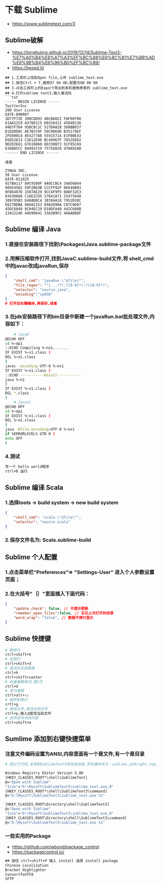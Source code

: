 # 下载 Sublime
- https://www.sublimetext.com/3

## Sublime破解
- https://longhujing.github.io/2019/12/14/Sublime-Text3-%E7%A0%B4%E8%A7%A3%EF%BC%88%E6%8C%81%E7%BB%AD%E6%9B%B4%E6%96%B0%EF%BC%89/
- https://hexed.it/
```
## 1.工具栏上找到Open file,上传 sublime_text.exe
## 2.按住Ctrl + f,搜索97 94 0D,配置为00 00 00
## 3.点击工具栏上的Export导出到本机替换原来的 sublime_text.exe
## 4.打开sublime text3,输入激活码
```txt
----- BEGIN LICENSE -----
TwitterInc
200 User License
EA7E-890007
1D77F72E 390CDD93 4DCBA022 FAF60790
61AA12C0 A37081C5 D0316412 4584D136
94D7F7D4 95BC8C1C 527DA828 560BB037
D1EDDD8C AE7B379F 50C9D69D B35179EF
2FE898C4 8E4277A8 555CE714 E1FB0E43
D5D52613 C3D12E98 BC49967F 7652EED2
9D2D2E61 67610860 6D338B72 5CF95C69
E36B85CC 84991F19 7575D828 470A92AB
------ END LICENSE ------

或者

ZYNGA INC.
50 User License
EA7E-811825
927BA117 84C9300F 4A0CCBC4 34A56B44
985E4562 59F2B63B CCCFF92F 0E646B83
0FD6487D 1507AE29 9CC4F9F5 0A6F32E3
0343D868 C18E2CD5 27641A71 25475648
309705B3 E468DDC4 1B766A18 7952D28C
E627DDBA 960A2153 69A2D98A C87C0607
45DC6049 8C04EC29 D18DFA40 442C680B
1342224D 44D90641 33A3B9F2 46AADB8F
```

## Sublime 编译 Java
### 1.直接在安装路径下找到\Packages\Java.sublime-package文件
### 2.用解压缩软件打开,找到JavaC.sublime-build文件,将 shell_cmd 中的javac改成javaRun,保存
```json
{
	"shell_cmd": "javaRun \"$file\"",
	"file_regex": "^(...*?):([0-9]*):?([0-9]*)",
	"selector": "source.java",
    "encoding":"cp936"
}
# 打开后右键编译,再保存,或者
```
### 3.在jdk安装路径下的bin目录中新建一个javaRun.bat批处理文件,内容如下：
```sh
	# Java8
@ECHO OFF
cd %~dp1
::ECHO Compiling %~nx1.......
IF EXIST %~n1.class (
DEL %~n1.class
)
javac -encoding UTF-8 %~nx1
IF EXIST %~n1.class (
::ECHO -----------Result-----------
java %~n1
)
IF EXIST %~n1.class (
DEL *.class
)
	# Java11
@ECHO OFF
cd %~dp1
IF EXIST %~n1.class (
DEL %~n1.class
)
java -Dfile.encoding=UTF-8 %~nx1 
if %ERRORLEVEL% GTR 0 (
echo OFF
)
```
### 4.测试
```txt
写一个 hello world程序
ctrl+B 运行
```

## Sublime 编译 Scala
### 1.选择tools -> build system -> new build system
```json
{
	"shell_cmd": "scala \"$file\"",
	"selector": "source.scala"
}
```
### 2.保存文件名为: Scala.sublime-build

## Sublime 个人配置
### 1.点击菜单栏“Preferences”=> "Settings-User" 进入个人参数设置页面；
### 2.在大括号"｛｝"里面插入下面代码：
```json
{
	"update_check": false, // 不提示更新
	"remeber_open_files":false, // 忘记上次打开的目录
	"word_wrap": "false", // 数据不换行显示
}
```

## Sublime 快捷键
```sh
# 删除行
ctrl+shift+k
# 复制行
ctrl+shift+d
# 查找后全部替换
ctrl+h
ctrl+shift+center
# 批量编辑单词,按2次
ctrl+d
# 多行编辑
ctrl+alt+↑↓
# 跳转到某行
crtl+g
# 查找文件,查找当前文件
ctrl+p,输入@查找当前文件
# 选中括号中的内容
ctrl+shift+m
```

## Sumlime 添加到右键快捷菜单
### 注意文件编码设置为ANSI,内容里面有一个是文件,有一个是目录
```sh
# 把以下代码,复制到SublimeText3的安装目录,然后重命名为：sublime_addright.reg,然后双击就可以了

Windows Registry Editor Version 5.00
[HKEY_CLASSES_ROOT*\shell\SublimeText]
@="Open with Sublime"
"Icon"="D:\Mysoft\SublimeText3\sublime_text.exe,0"
[HKEY_CLASSES_ROOT*\shell\SublimeText3\command]
@="D:\Mysoft\SublimeText3\sublime_text.exe %1"

[HKEY_CLASSES_ROOT\Directory\shell\SublimeText3]
@="Open with Sublime"
"Icon"="D:\Mysoft\SublimeText3\sublime_text.exe,0"
[HKEY_CLASSES_ROOT\Directory\shell\SublimeText3\command]
@="D:\Mysoft\SublimeText3\sublime_text.exe %1"
```

### 一些实用的Package
- https://github.com/wbond/package_control
- https://packagecontrol.io/
```txt
## 按住 ctrl+shift+P 输入 install 选择 install package
Chinese Localization
Bracket Highlighter
ConvertToUTF8
SFTP

```